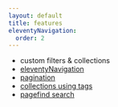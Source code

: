 ```yaml
---
layout: default
title: features
eleventyNavigation:
  order: 2
---
```


- custom filters & collections
- [eleventyNavigation](https://www.11ty.dev/docs/plugins/navigation/)
- [pagination](https://www.11ty.dev/docs/pagination/)
- [collections using tags](https://www.11ty.dev/docs/collections/)
- [pagefind search](https://pagefind.app/)
